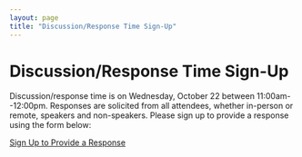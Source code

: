 ```yaml
---
layout: page
title: "Discussion/Response Time Sign-Up"
---
```


# Discussion/Response Time Sign-Up

Discussion/response time is on Wednesday, October 22 between 11:00am--12:00pm. Responses are solicited from all attendees, whether in-person or remote, speakers and non-speakers. Please sign up to provide a response using the form below:

<div class="text-center my-4">
  <a class="btn btn-primary btn-lg" role="button" href="https://docs.google.com/forms/d/e/1FAIpQLSfQN4Vb1jmBJlLvCPPVbJ_39C6NROPe1HORxuYycKjwZloU9w/viewform?usp=header">Sign Up to Provide a Response</a>
</div>
